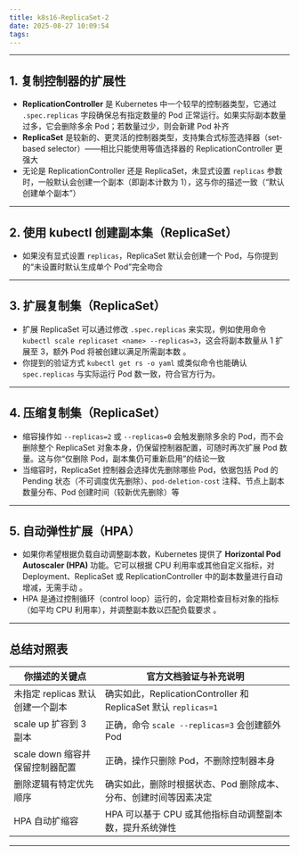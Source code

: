 ```yaml
---
title: k8s16-ReplicaSet-2
date: 2025-08-27 10:09:54
tags:
---
```




---

## 1. 复制控制器的扩展性

- **ReplicationController** 是 Kubernetes 中一个较早的控制器类型，它通过 `.spec.replicas` 字段确保总有指定数量的 Pod 正常运行。如果实际副本数量过多，它会删除多余 Pod；若数量过少，则会新建 Pod 补齐      
- **ReplicaSet** 是较新的、更灵活的控制器类型，支持集合式标签选择器（set-based selector）——相比只能使用等值选择器的 ReplicationController 更强大     
- 无论是 ReplicationController 还是 ReplicaSet，未显式设置 `replicas` 参数时，一般默认会创建一个副本（即副本计数为 1），这与你的描述一致（“默认创建单个副本”）    
 
---

## 2. 使用 kubectl 创建副本集（ReplicaSet）

- 如果没有显式设置 `replicas`，ReplicaSet 默认会创建一个 Pod，与你提到的“未设置时默认生成单个 Pod”完全吻合

---

## 3. 扩展复制集（ReplicaSet）

- 扩展 ReplicaSet 可以通过修改 `.spec.replicas` 来实现，例如使用命令 `kubectl scale replicaset <name> --replicas=3`，这会将副本数量从 1 扩展至 3，额外 Pod 将被创建以满足所需副本数 。     
- 你提到的验证方式 `kubectl get rs -o yaml` 或类似命令也能确认 `spec.replicas` 与实际运行 Pod 数一致，符合官方行为。    

---

## 4. 压缩复制集（ReplicaSet）

- 缩容操作如 `--replicas=2` 或 `--replicas=0` 会触发删除多余的 Pod，而不会删除整个 ReplicaSet 对象本身，仍保留控制器配置，可随时再次扩展 Pod 数量。这与你“仅删除 Pod，副本集仍可重新启用”的结论一致 
- 当缩容时，ReplicaSet 控制器会选择优先删除哪些 Pod，依据包括 Pod 的 Pending 状态（不可调度优先删除）、`pod-deletion-cost` 注释、节点上副本数量分布、Pod 创建时间（较新优先删除）等

---

## 5. 自动弹性扩展（HPA）

- 如果你希望根据负载自动调整副本数，Kubernetes 提供了 **Horizontal Pod Autoscaler (HPA)** 功能。它可以根据 CPU 利用率或其他自定义指标，对 Deployment、ReplicaSet 或 ReplicationController 中的副本数量进行自动增减，无需手动 。
- HPA 是通过控制循环（control loop）运行的，会定期检查目标对象的指标（如平均 CPU 利用率），并调整副本数以匹配负载要求 。

---

## 总结对照表

| 你描述的关键点           | 官方文档验证与补充说明 |
|-------------------------|-------------------|
| 未指定 replicas 默认创建一个副本 | 确实如此，ReplicationController 和 ReplicaSet 默认 `replicas=1` |
| scale up 扩容到 3 副本       | 正确，命令 `scale --replicas=3` 会创建额外 Pod |
| scale down 缩容并保留控制器配置 | 正确，操作只删除 Pod，不删除控制器本身  |
| 删除逻辑有特定优先顺序       | 确实如此，删除时根据状态、Pod 删除成本、分布、创建时间等因素决定  |
| HPA 自动扩缩容             | HPA 可以基于 CPU 或其他指标自动调整副本数，提升系统弹性 

---




